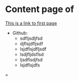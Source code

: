 # Content page of 

[This is a link to first page](/faq/first)

* Github: 
  * sdfljsdljfsd
  * djflsjdfljsdf
  * lsjdflsjdfljsdf
  * lsdjfljdsflsd
  * ljsdflsdjfsd
  * lsjdflsjdfs


=